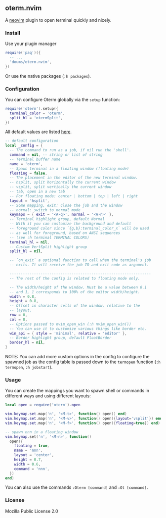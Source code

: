## oterm.nvim

A [neovim](https://neovim.io/) plugin to open terminal quickly and
nicely.

### Install

Use your plugin manager

```lua
require('paq')({
  -- ...
  'doums/oterm.nvim',
})
```

Or use the native packages (`:h packages`).

### Configuration

You can configure Oterm globally via the `setup` function:

```lua
require('oterm').setup({
  terminal_color = 'oterm',
  split_hl = 'otermSplit',
})
```

All default values are listed
[here](https://github.com/doums/oterm.nvim/blob/main/lua/oterm/config.lua).

```lua
-- default configuration
local _config = {
  -- The command to run as a job, if nil run the 'shell'.
  command = nil, -- string or list of string
  -- Terminal buffer name
  name = 'oterm',
  -- Spawn terminal in a floating window (floating mode)
  floating = false,
  -- The placement in the editor of the new terminal window.
  -- hsplit, split horizontally the current window
  -- vsplit, split vertically the current window
  -- tab, open in a new tab
  -- For floating mode: center | bottom | top | left | right
  layout = 'hsplit',
  -- Some mapping, exit: close the job and the window
  -- normal: switch to normal mode
  keymaps = { exit = '<A-q>', normal = '<A-n>' },
  -- Terminal highlight group, default Normal
  -- With it you can customize the background and default
  -- foreground color since `{g,b}:terminal_color_x` will be used
  -- as well for foreground, based on ANSI sequences
  -- (see :h terminal TERMINAL COLORS)
  terminal_hl = nil,
  -- Custom VertSplit highlight group
  split_hl = nil,

  -- `on_exit` a optional function to call when the terminal's job
  -- exits. It will receive the job ID and exit code as argument.

  ----------------------------------------------------------------
  -- The rest of the config is related to floating mode only.

  -- The width/height of the window. Must be a value between 0.1
  -- and 1, 1 corresponds to 100% of the editor width/height.
  width = 0.8,
  height = 0.8,
  -- Offset in character cells of the window, relative to the
  -- layout.
  row = 0,
  col = 0,
  -- Options passed to nvim_open_win (:h nvim_open_win())
  -- You can use it to customize various things like border etc.
  win_api = { style = 'minimal', relative = 'editor' },
  -- Border highlight group, default FloatBorder
  border_hl = nil,
}
```

NOTE: You can add more custom options in the config to configure
the spawned job as the config table is passed down to the
`termopen` function (`:h termopen`, `:h jobstart`).

### Usage

You can create the mappings you want to spawn shell or commands in
different ways and using different layouts:

```lua
local open = require('oterm').open

vim.keymap.set.map('n', '<M-t>', function() open() end)
vim.keymap.set.map('n', '<M-v>', function() open({layout='vsplit'}) end)
vim.keymap.set.map('n', '<M-f>', function() open({floating=true}) end)

-- spawn nnn in a floating window
vim.keymap.set('n', '<M-n>', function()
  open({
    floating = true,
    name = 'nnn',
    layout = 'center',
    height = 0.7,
    width = 0.6,
    command = 'nnn',
  })
end)
```

You can also use the commands `:Oterm [command]` and `:Ot [command]`.

### License

Mozilla Public License 2.0
